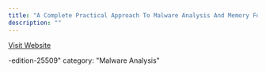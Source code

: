 ```yaml
---
title: "A Complete Practical Approach To Malware Analysis And Memory Forensics - 2022 Edition"
description: ""
---
```

[Visit Website](https://www.blackhat.com/us-22/training/schedule/index.html#a-complete-practical-approach-to-malware-analysis-and-memory-forensics)

-edition-25509"
category: "Malware Analysis"
